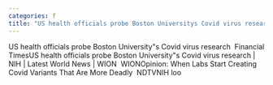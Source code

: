 ```yaml
---
categories: f
title: "US health officials probe Boston Universitys Covid virus research  Financial Times"
---
```

US health officials probe Boston University"s Covid virus research&nbsp;&nbsp;Financial TimesUS health officials probe Boston University"s Covid virus research | NIH | Latest World News | WION&nbsp;&nbsp;WIONOpinion: When Labs Start Creating Covid Variants That Are More Deadly&nbsp;&nbsp;NDTVNIH loo